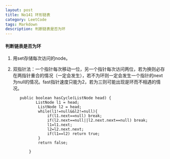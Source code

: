 ```yaml
---
layout: post
title: No141 环形链表
category: LeetCode
tags: Markdown
description: 判断链表是否为环
---
```

#### 判断链表是否为环
1. 用set存储每次访问的node。
2. 双指针法：一个指针每次移动一位，另一个指针每次访问两位，若为换则必存在两指针重合的情况（一定会发生），若不为环则一定会发生一个指针的next为null的情况。fast指针速度只能为2，若为三则可能出现是环而不相遇的情况。

          public boolean hasCycle(ListNode head) {
                 ListNode l1 = head;
                  ListNode l2 = head;
                  while(l1!=null&&l2!=null){
                      if(l1.next==null) break;
                      if(l2.next==null||l2.next.next==null) break;
                      l1=l1.next;
                      l2=l2.next.next;
                      if(l1==l2) return true;
                  }
                  return false;

              }
